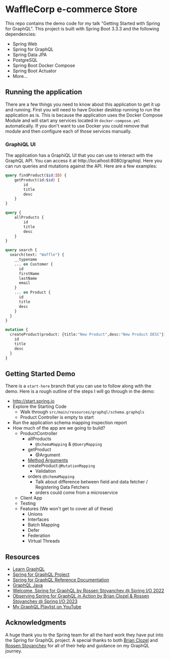 # WaffleCorp e-commerce Store

This repo contains the demo code for my talk "Getting Started with Spring for GraphQL". This project is built with
Spring Boot 3.3.3 and the following dependencies:

- Spring Web
- Spring for GraphQL
- Spring Data JPA
- PostgreSQL
- Spring Boot Docker Compose
- Spring Boot Actuator
- More...

## Running the application

There are a few things you need to know about this application to get it up and running. First you will need to have Docker
desktop running to run the application as is. This is because the application uses the Docker Compose Module and will start
any services located in `docker-compose.yml` automatically. If you don't want to use Docker you could remove that
module and then configure each of those services manually.

### GraphiQL UI

The application has a GraphiQL UI that you can use to interact with the GraphQL API. You can access it
at http://localhost:8080/graphiql. Here you can run queries and mutations against the API. Here are a few examples:

```graphql
query findProduct($id:ID) {
    getProduct(id:$id) {
        id
        title
        desc
    }
}
```

```graphql
query {
    allProducts {
        id
        title
        desc
    }
}
```

```graphql
query search {
  search(text: "Waffle") {
    __typename
    ... on Customer {
      id
      firstName
      lastName
      email
    }
    ... on Product {
      id
      title
      desc
    }
  }
}
```

```graphql
mutation {
  createProduct(product: {title:"New Product",desc:"New Product DESC"}) {
    id
    title
    desc
  }
}
```

## Getting Started Demo

There is a `start-here` branch that you can use to follow along with the demo. Here is a rough outline of the steps I will
go through in the demo:

- http://start.spring.io
- Explore the Starting Code
    - Walk through `src/main/resources/graphql/schema.graphqls`
    - Product Controller is empty to start
- Run the application schema mapping inspection report 
- How much of the app are we going to build?
  - ProductController
    - allProducts 
      - `@SchemaMapping` & `@QueryMapping`
    - getProduct
      - @Argument
    - [Method Arguments](https://docs.spring.io/spring-graphql/reference/controllers.html#controllers.schema-mapping.signature)
    - createProduct `@MutationMapping` 
      - Validation
    - orders `@SchemaMapping`
      - Talk about difference between field and data fetcher / Registering Data Fetchers
      - orders could come from a microservice
  - Client App
  - Testing
  - Features (We won't get to cover all of these)
    - Unions
    - Interfaces
    - Batch Mapping
    - Defer
    - Federation
    - Virtual Threads


## Resources

- [Learn GraphQL](https://graphql.org/learn/)
- [Spring for GraphQL Project](https://spring.io/projects/spring-graphql)
- [Spring for GraphQL Reference Documentation](https://docs.spring.io/spring-graphql/reference/index.html)
- [GraphQL Java](https://www.graphql-java.com/)
- [Welcome, Spring for GraphQL by Rossen Stoyanchev @ Spring I/O 2022](https://www.youtube.com/watch?v=FMZckqbPGq0)
- [Observing Spring for GraphQL in Action by Brian Clozel & Rossen Stoyanchev @ Spring I/O 2023](https://www.youtube.com/watch?v=UhgmOOjjjyw)
- [My GraphQL Playlist on YouTube](https://www.youtube.com/playlist?list=PLZV0a2jwt22slmUC9iwGGWfRQRIhs1ELa)

## Acknowledgments

A huge thank you to the Spring team for all the hard work they have put into the Spring for GraphQL project. A special thanks
to both [Brian Clozel](https://github.com/bclozel) and [Rossen Stoyanchev](https://x.com/rstoya05) for all of their help and
guidance on my GraphQL journey.
